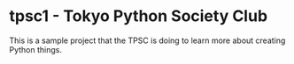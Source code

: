 tpsc1 - Tokyo Python Society Club
=================================

This is a sample project that the TPSC is doing to learn
more about creating Python things.
